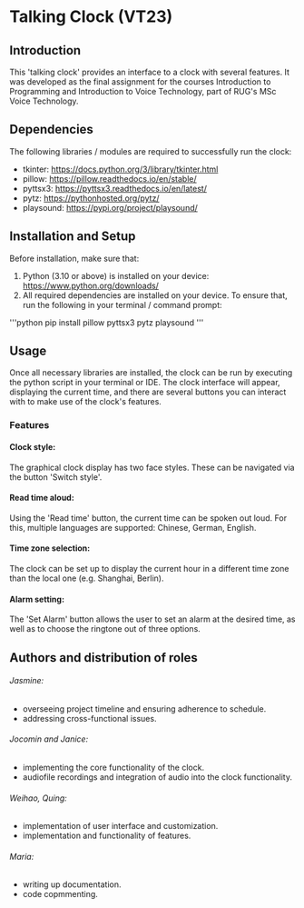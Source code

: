 # Talking Clock (VT23)

## Introduction

This 'talking clock' provides an interface to a clock with several features. It was developed as the final assignment for the courses Introduction to Programming and Introduction to Voice Technology, part of RUG's MSc Voice Technology.

## Dependencies

The following libraries / modules are required to successfully run the clock:
- tkinter: https://docs.python.org/3/library/tkinter.html
- pillow: https://pillow.readthedocs.io/en/stable/
- pyttsx3: https://pyttsx3.readthedocs.io/en/latest/
- pytz: https://pythonhosted.org/pytz/
- playsound: https://pypi.org/project/playsound/
 
## Installation and Setup
 Before installation, make sure that:
 1. Python (3.10 or above) is installed on your device: https://www.python.org/downloads/
 2. All required dependencies are installed on your device. To ensure that, run the following in your terminal / command prompt:
 
 '''python
 pip install pillow pyttsx3 pytz playsound
 '''
 
## Usage

Once all necessary libraries are installed, the clock can be run by executing the python script in your terminal or IDE. The clock interface will appear, displaying the current time, and there are several buttons you can interact with to make use of the clock's features.

### Features

#### Clock style:
The graphical clock display has two face styles. These can be navigated via the button 'Switch style'.

#### Read time aloud: 
Using the 'Read time' button, the current time can be spoken out loud. For this, multiple languages are supported: Chinese, German, English.

#### Time zone selection:
The clock can be set up to display the current hour in a different time zone than the local one (e.g. Shanghai, Berlin). 

#### Alarm setting:
The 'Set Alarm' button allows the user to set an alarm at the desired time, as well as to choose the ringtone out of three options.

## Authors and distribution of roles

###### Jasmine:
- overseeing project timeline and ensuring adherence to schedule.
- addressing cross-functional issues.

###### Jocomin and Janice:
- implementing the core functionality of the clock.
- audiofile recordings and integration of audio into the clock functionality.

###### Weihao, Quing:
- implementation of user interface and customization.
- implementation and functionality of features.

###### Maria:
- writing up documentation.
- code copmmenting.
